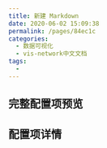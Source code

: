 ```yaml
---
title: 新建 Markdown
date: 2020-06-02 15:09:38
permalink: /pages/84ec1c
categories: 
  - 数据可视化
  - vis-network中文文档
tags: 
  - 
---
```


##  完整配置项预览

## 配置项详情